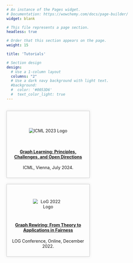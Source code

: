 ```yaml
---
# An instance of the Pages widget.
# Documentation: https://wowchemy.com/docs/page-builder/
widget: blank

# This file represents a page section.
headless: true

# Order that this section appears on the page.
weight: 15

title: 'Tutorials'

# Section design
design:
  # Use a 1-column layout
  columns: "2"
  # Use a dark navy background with light text.
  #background:
  #  color: '#0053D6'
  #  text_color_light: true
---
```



<!-- HTML for the two-column layout with tutorial details and logos, using inline styles -->
</br>
<div style="display: flex; justify-content: space-between; flex-wrap: wrap; gap: 20px;">
  <!-- First tutorial -->
  <div style="width: 48%; border: 1px solid #ccc; padding: 15px; box-shadow: 0px 0px 10px rgba(0, 0, 0, 0.1); text-align: center;">
    <div style="display: flex; justify-content: center; align-items: center; height: 100px; margin-bottom: 10px;">
      <img src="https://icml.cc/static/core/img/ICML-logo.svg" alt="ICML 2023 Logo" style="max-width: 150px;">
    </div>
    <h4 style="margin-top: 10px;"><a href="https://icml2024graphs.ameyavelingker.com/">Graph Learning: Principles, Challenges, and Open Directions</a></h3>
    <p style="margin: 10px 0;">ICML, Vienna, July 2024.</p>
  </div>

   <!-- Second tutorial -->
  <div style="width: 48%; border: 1px solid #ccc; padding: 15px; box-shadow: 0px 0px 10px rgba(0, 0, 0, 0.1); text-align: center;">
    <div style="display: flex; justify-content: center; align-items: center; height: 100px; margin-bottom: 10px;">
      <img src="https://logconference.org/media/logo_conf_below_512_512_hu0b3b5122a793f6cbe7d94790c745769e_24489_1200x0_resize_lanczos_3.png" alt="LoG 2022 Logo" style="max-width: 100px;">
    </div>
    <h4 style="margin-top: 10px;" ><a href='https://ellisalicante.org/tutorials/GraphRewiring'>Graph Rewiring: From Theory to Applications in Fairness</a></h3>
    <p style="margin: 10px 0;">LOG Conference, Online, December 2022.</p>
  </div>
  
</div>
